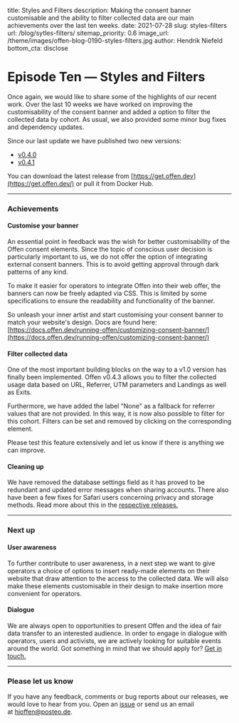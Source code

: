 title: Styles and Filters
description: Making the consent banner customisable and the ability to filter collected data are our main achievements over the last ten weeks.
date: 2021-07-28
slug: styles-filters
url: /blog/sytles-filters/
sitemap_priority: 0.6
image_url: /theme/images/offen-blog-0190-styles-filters.jpg
author: Hendrik Niefeld
bottom_cta: disclose

# Episode Ten — Styles and Filters

Once again, we would like to share some of the highlights of our recent work. Over the last 10 weeks we have worked on improving the customisability of the consent banner and added a option to filter the collected data by cohort. As usual, we also provided some minor bug fixes and dependency updates.

Since our last update we have published two new versions:

- [v0.4.0](https://github.com/offen/offen/releases/tag/v0.4.2)
- [v0.4.1](https://github.com/offen/offen/releases/tag/v0.4.3)

You can download the latest release from [https://get.offen.dev](https://get.offen.dev/) or pull it from Docker Hub.

---

### Achievements

#### Customise your banner

An essential point in feedback was the wish for better customisability of the Offen consent elements. Since the topic of conscious user decision is particularly important to us, we do not offer the option of integrating external consent banners. This is to avoid getting approval through dark patterns of any kind.

To make it easier for operators to integrate Offen into their web offer, the banners can now be freely adapted via CSS. This is limited by some specifications to ensure the readability and functionality of the banner.

So unleash your inner artist and start customising your consent banner to match your website's design. Docs are found here: [https://docs.offen.dev/running-offen/customizing-consent-banner/](https://docs.offen.dev/running-offen/customizing-consent-banner/)

#### Filter collected data

One of the most important building blocks on the way to a v1.0 version has finally been implemented. Offen v0.4.3 allows you to filter the collected usage data based on URL, Referrer, UTM parameters and Landings as well as Exits.

Furthermore, we have added the label "None" as a fallback for referrer values that are not provided. In this way, it is now also possible to filter for this cohort. Filters can be set and removed by clicking on the corresponding element.

Please test this feature extensively and let us know if there is anything we can improve.

#### Cleaning up

We have removed the database settings field as it has proved to be redundant and updated error messages when sharing accounts. There also have been a few fixes for Safari users concerning privacy and storage methods. Read more about this in the [respective releases.](https://github.com/offen/offen/releases)

---

### Next up

#### User awareness

To further contribute to user awareness, in a next step we want to give operators a choice of options to insert ready-made elements on their website that draw attention to the access to the collected data. We will also make these elements customisable in their design to make insertion more convenient for operators.

#### Dialogue

We are always open to opportunities to present Offen and the idea of fair data transfer to an interested audience. In order to engage in dialogue with operators, users and activists, we are actively looking for suitable events around the world. Got something in mind that we should apply for? [Get in touch.](mailto:hioffen@posteo.de)

---

### Please let us know

If you have any feedback, comments or bug reports about our releases, we would love to hear from you. Open an [issue](https://github.com/offen/offen/issues) or send us an email at [hioffen@posteo.de](mailto:hioffen@posteo.de).
